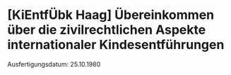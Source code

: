 # [KiEntfÜbk Haag] Übereinkommen über die zivilrechtlichen Aspekte internationaler Kindesentführungen

Ausfertigungsdatum: 25.10.1980

 